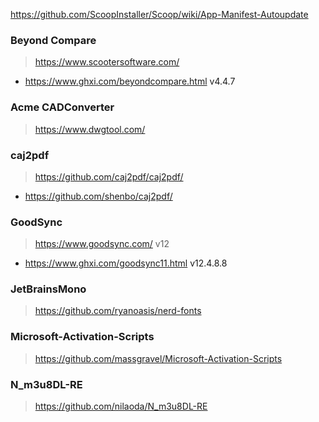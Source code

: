 https://github.com/ScoopInstaller/Scoop/wiki/App-Manifest-Autoupdate

### Beyond Compare
> https://www.scootersoftware.com/

- https://www.ghxi.com/beyondcompare.html v4.4.7


### Acme CADConverter
> https://www.dwgtool.com/


### caj2pdf
> https://github.com/caj2pdf/caj2pdf/

- https://github.com/shenbo/caj2pdf/


### GoodSync
> https://www.goodsync.com/  v12
- https://www.ghxi.com/goodsync11.html    v12.4.8.8


### JetBrainsMono
> https://github.com/ryanoasis/nerd-fonts


### Microsoft-Activation-Scripts 
> https://github.com/massgravel/Microsoft-Activation-Scripts


### N_m3u8DL-RE
> https://github.com/nilaoda/N_m3u8DL-RE 

